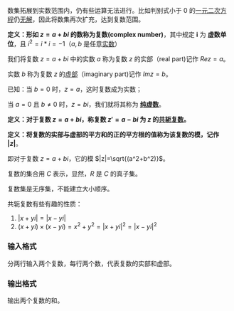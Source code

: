 数集拓展到实数范围内，仍有些运算无法进行。比如判别式小于 $0$ 的[一元二次方程](http://baike.baidu.com/view/397767.htm)仍[无解](http://baike.baidu.com/view/1203270.htm)，因此将数集再次扩充，达到复数范围。

**定义：形如 $z=a+bi$ 的数称为复数(complex number)**，其中规定 **i** 为 **虚数单位**，且 $i^2=i*i=-1$（$a,b$ 是任意[实数](http://baike.baidu.com/view/14749.htm)）

我们将复数 $z=a+bi$ 中的实数 $a$ 称为复数 $z$ 的实部（real part)记作 $Rez=a$。

实数 $b$ 称为复数 $z$ 的[虚部](http://baike.baidu.com/view/2441262.htm)（imaginary part)记作 $Imz=b$。

已知：当 $b=0$ 时，$z=a$，这时复数成为实数；

当 $a=0$ 且 $b\neq 0$ 时，$z=bi$，我们就将其称为 [**纯虚数**](http://baike.baidu.com/view/899964.htm)。

**定义：对于复数 $z=a+bi$，称复数 $z'=a-bi$ 为 $z$ 的**[**共轭复数**](http://baike.baidu.com/view/137793.htm)**。**

**定义：将复数的实部与虚部的平方和的正的平方根的值称为该复数的模，记作 $|z|$**。

即对于复数 $z=a+bi$，它的模 $|z|=\sqrt{(a^2+b^2)}$。

复数的集合用 $C$ 表示，显然，$R$ 是 $C$ 的真子集。

复数集是无序集，不能建立大小顺序。

共轭复数有些有趣的性质：
1. $|x+yi|=|x-yi|$
2. $(x+yi)\times (x-yi)=x^2+y^2=|x+yi|^2=|x-yi|^2$

### 输入格式

分两行输入两个复数，每行两个数，代表复数的实部和虚部。

### 输出格式

输出两个复数的和。
